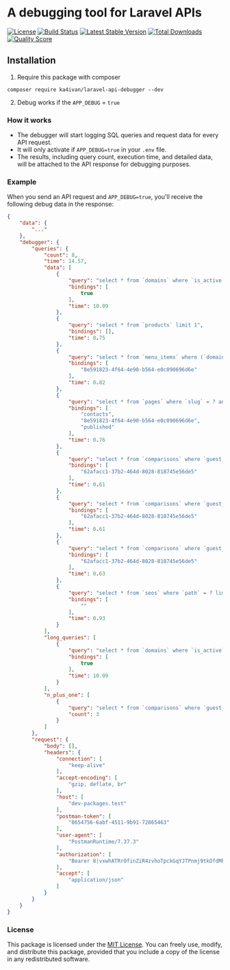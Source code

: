 # A debugging tool for Laravel APIs

[![License](https://img.shields.io/packagist/l/ka4ivan/laravel-api-debugger.svg?style=for-the-badge)](https://packagist.org/packages/ka4ivan/laravel-api-debugger)
[![Build Status](https://img.shields.io/github/stars/ka4ivan/laravel-api-debugger.svg?style=for-the-badge)](https://github.com/ka4ivan/laravel-api-debugger)
[![Latest Stable Version](https://img.shields.io/packagist/v/ka4ivan/laravel-api-debugger.svg?style=for-the-badge)](https://packagist.org/packages/ka4ivan/laravel-api-debugger)
[![Total Downloads](https://img.shields.io/packagist/dt/ka4ivan/laravel-api-debugger.svg?style=for-the-badge)](https://packagist.org/packages/ka4ivan/laravel-api-debugger)
[![Quality Score](https://img.shields.io/scrutinizer/g/ka4ivan/laravel-api-debugger.svg?style=for-the-badge)](https://scrutinizer-ci.com/g/ka4ivan/laravel-api-debugger/?branch=main)

## Installation

1) Require this package with composer
```shell
composer require ka4ivan/laravel-api-debugger --dev
```

2) Debug works if the `APP_DEBUG` = `true`

### How it works
- The debugger will start logging SQL queries and request data for every API request.
- It will only activate if `APP_DEBUG=true` in your `.env` file.
- The results, including query count, execution time, and detailed data, will be attached to the API response for debugging purposes.

### Example
When you send an API request and `APP_DEBUG=true`, you'll receive the following debug data in the response:

```json
{
    "data": {
        "..."
    },
    "debugger": {
        "queries": {
            "count": 8,
            "time": 14.57,
            "data": [
                {
                    "query": "select * from `domains` where `is_active` = ? limit 1",
                    "bindings": [
                        true
                    ],
                    "time": 10.09
                },
                {
                    "query": "select * from `products` limit 1",
                    "bindings": [],
                    "time": 0.75
                },
                {
                    "query": "select * from `menu_items` where (`domain_id` = ? or `domain_id` is null) order by `weight` asc",
                    "bindings": [
                        "8e591823-4f64-4e90-b564-e0c090696d6e"
                    ],
                    "time": 0.82
                },
                {
                    "query": "select * from `pages` where `slug` = ? and (`domain_id` = ? or `domain_id` is null) and `status` = ? order by `weight` asc, `created_at` asc limit 1",
                    "bindings": [
                        "contacts",
                        "8e591823-4f64-4e90-b564-e0c090696d6e",
                        "published"
                    ],
                    "time": 0.76
                },
                {
                    "query": "select * from `comparisons` where `guest_id` = ?",
                    "bindings": [
                        "62afacc1-37b2-464d-8028-818745e56de5"
                    ],
                    "time": 0.61
                },
                {
                    "query": "select * from `comparisons` where `guest_id` = ?",
                    "bindings": [
                        "62afacc1-37b2-464d-8028-818745e56de5"
                    ],
                    "time": 0.61
                },
                {
                    "query": "select * from `comparisons` where `guest_id` = ?",
                    "bindings": [
                        "62afacc1-37b2-464d-8028-818745e56de5"
                    ],
                    "time": 0.63
                },
                {
                    "query": "select * from `seos` where `path` = ? limit 1",
                    "bindings": [
                        ""
                    ],
                    "time": 0.93
                }
            ],
            "long_queries": [
                {
                    "query": "select * from `domains` where `is_active` = ? limit 1",
                    "bindings": [
                        true
                    ],
                    "time": 10.09
                }
            ],
            "n_plus_one": [
                {
                    "query": "select * from `comparisons` where `guest_id` = ?",
                    "count": 3
                }
            ]
        },
        "request": {
            "body": [],
            "headers": {
                "connection": [
                    "keep-alive"
                ],
                "accept-encoding": [
                    "gzip, deflate, br"
                ],
                "host": [
                    "dev-packages.test"
                ],
                "postman-token": [
                    "8654756-6abf-4511-9b91-72865463"
                ],
                "user-agent": [
                    "PostmanRuntime/7.37.3"
                ],
                "authorization": [
                    "Bearer 8|vxwhATRrOfinZiR4zvhoTpckGqYJTPnmj9tkOfdMb5d9da28"
                ],
                "accept": [
                    "application/json"
                ]
            }
        }
    }
}
```

### License

This package is licensed under the [MIT License](https://opensource.org/licenses/MIT). You can freely use, modify, and distribute this package, provided that you include a copy of the license in any redistributed software.
